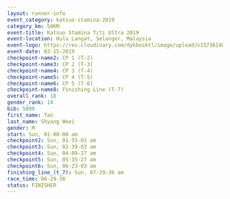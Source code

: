 ```yaml
---
layout: runner-info 
event_category: katsuo-stamina-2019 
category_km: 50KM 
event-title: Katsuo Stamina Titi Ultra 2019 
event-location: Hulu Langat, Selangor, Malaysia 
event-logo: https://res.cloudinary.com/dykbosktl/image/upload/v1573614825/Logo/Logo_p7ft6n.png
event-date: 03-15-2019 
checkpoint-name2: CP 1 (T-2) 
checkpoint-name3: CP 2 (T-3) 
checkpoint-name4: CP 3 (T-4) 
checkpoint-name5: CP 4 (T-5) 
checkpoint-name6: CP 5 (T-6) 
checkpoint-name8: Finishing Line (T-7) 
overall_rank: 18
gender_rank: 14
bib: 5099
first_name: Tan
last_name: Shyang Woei
gender: M
start: Sun, 01-00-00 am
checkpoint2: Sun, 01-55-01 am
checkpoint3: Sun, 02-39-03 am
checkpoint4: Sun, 04-09-27 am
checkpoint5: Sun, 05-35-27 am
checkpoint6: Sun, 06-23-03 am
finishing_line_(t_7): Sun, 07-29-36 am
race_time: 06-29-36
status: FINISHER
---
```

